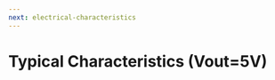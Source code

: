 ```yaml
---
next: electrical-characteristics
---
```


# Typical Characteristics (Vout=5V)

<rk-img
  src="/assets/images/datasheet/rak9003-poe-hat/noise-fig-1.png"
  width="75%"
  figure-number="1"
  caption="Noise VIN = 42V, IO = 5A, 5~20MHz Bandwidth"
/>

<rk-img
  src="/assets/images/datasheet/rak9003-poe-hat/transient-response-fig-2.png"
  width="75%"
  figure-number="2"
  caption="Transient Response, VIN = 42V IO = 50% ~ 100% ~ 50%"
/>

<rk-img
  src="/assets/images/datasheet/rak9003-poe-hat/noise-fig-3.png"
  width="75%"
  figure-number="3"
  caption="Noise VIN = 48V, IO = 5A, 5~20MHz Bandwidth"
/>

<rk-img
  src="/assets/images/datasheet/rak9003-poe-hat/transient-response-fig-4.png"
  width="75%"
  figure-number="4"
  caption="Transient Response, VIN = 48V, IO = 50% ~ 100% ~ 50%"
/>

<rk-img
  src="/assets/images/datasheet/rak9003-poe-hat/noise-fig-5.png"
  width="75%"
  figure-number="5"
  caption="Noise VIN = 57V, IO = 5A, 5~20MHz Bandwidth"
/>

<rk-img
  src="/assets/images/datasheet/rak9003-poe-hat/transient-response-fig-6.png"
  width="75%"
  figure-number="6"
  caption="Transient Response VIN = 57V, IO = 50% ~ 100% ~ 50%"
/>

<rk-img
  src="/assets/images/datasheet/rak9003-poe-hat/power-down-fig-7.png"
  width="75%"
  figure-number="7"
  caption="Power Down VIN = 42V, C1: Output Voltage, C2: PSE Out, C3: Input Current, ILoad = 100% IO max"
/>

<rk-img
  src="/assets/images/datasheet/rak9003-poe-hat/short-circuit-output-fig-8.png"
  width="75%"
  figure-number="8"
  caption="Short-Circuit Output, VIN = 42V"
/>

<rk-img
  src="/assets/images/datasheet/rak9003-poe-hat/power-down-fig-9.png"
  width="75%"
  figure-number="9"
  caption="Power Down VIN = 48V, C1: Output Voltage, C2: PSE Out, C3: Input Current, ILoad = 100% IO max"
/>

<rk-img
  src="/assets/images/datasheet/rak9003-poe-hat/short-circuit-output-fig-10.png"
  width="75%"
  figure-number="10"
  caption="Short-Circuit Output, VIN = 48V"
/>

<rk-img
  src="/assets/images/datasheet/rak9003-poe-hat/power-down-fig-11.png"
  width="75%"
  figure-number="11"
  caption="Power Down, VIN = 57V, C1: Output Voltage, C2: PSE Out, C3: Input Current, ILoad = 100% IO max"
/>

<rk-img
  src="/assets/images/datasheet/rak9003-poe-hat/short-circuit-output-fig-12.png"
  width="75%"
  figure-number="12"
  caption="Short-Circuit Output VIN = 57V"
/>

<rk-img
  src="/assets/images/datasheet/rak9003-poe-hat/efficiency.png"
  width="75%"
  figure-number="13"
  caption="Efficiency"
/>

<rk-img
  src="/assets/images/datasheet/rak9003-poe-hat/power-dissipation.png"
  width="75%"
  figure-number="14"
  caption="Power Dissipation"
/>

<rk-img
  src="/assets/images/datasheet/rak9003-poe-hat/startup-form-fig-15.png"
  width="75%"
  figure-number="15"
  caption="Startup form 56V 802.3at PSE, C1: Output Voltage, C2: PSE Out, C3: Input Current, ILoad = 100% IO max"
/>

<rk-img
  src="/assets/images/datasheet/rak9003-poe-hat/derating-curve.png"
  width="75%"
  figure-number="16"
  caption="Derating Curve"
/>
